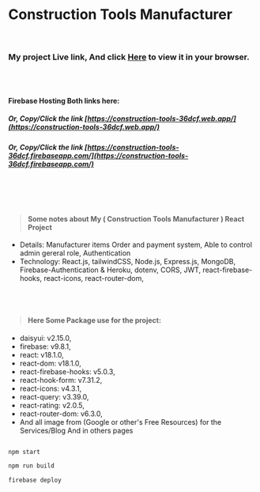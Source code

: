 # Construction Tools Manufacturer

<br />

### My project Live link, And click [Here](https://construction-tools-36dcf.web.app/) to view it in your browser.

<br/> 
<br/>

#### Firebase Hosting Both links here:

##### Or, Copy/Click the link [https://construction-tools-36dcf.web.app/](https://construction-tools-36dcf.web.app/)

##### Or, Copy/Click the link [https://construction-tools-36dcf.firebaseapp.com/](https://construction-tools-36dcf.firebaseapp.com/)

<br /><br /><br />

> #### Some notes about My ( Construction Tools Manufacturer ) React Project

- Details: Manufacturer items Order and payment system, Able to control admin gereral role, Authentication
- Technology: React.js, tailwindCSS, Node.js, Express.js, MongoDB, Firebase-Authentication & Heroku, dotenv, CORS, JWT, react-firebase-hooks, react-icons, react-router-dom,

<br /><br />

> #### Here Some Package use for the project:

- daisyui: v2.15.0,
- firebase: v9.8.1,
- react: v18.1.0,
- react-dom: v18.1.0,
- react-firebase-hooks: v5.0.3,
- react-hook-form: v7.31.2,
- react-icons: v4.3.1,
- react-query: v3.39.0,
- react-rating: v2.0.5,
- react-router-dom: v6.3.0,
- And all image from (Google or other's Free Resources) for the Services/Blog And in others pages

```bash

npm start

npm run build

firebase deploy

```
